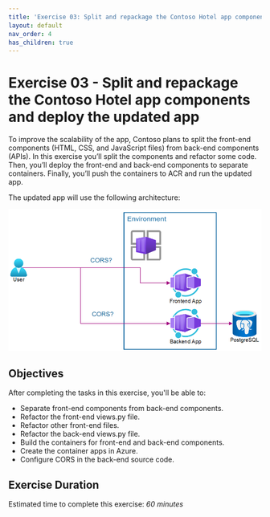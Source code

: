 ```yaml
---
title: 'Exercise 03: Split and repackage the Contoso Hotel app components and deploy the updated app'
layout: default
nav_order: 4
has_children: true
---
```


# Exercise 03 - Split and repackage the Contoso Hotel app components and deploy the updated app

To improve the scalability of the app, Contoso plans to split the front-end components (HTML, CSS, and JavaScript files) from back-end components (APIs). In this exercise you’ll split the components and refactor some code. Then, you’ll deploy the front-end and back-end components to separate containers. Finally, you’ll push the containers to ACR and run the updated app. 

The updated app will use the following architecture:

![bax0ke9c.png](../../media/bax0ke9c.png)

## Objectives

After completing the tasks in this exercise, you'll be able to:

- Separate front-end components from back-end components.
- Refactor the front-end views.py file.
- Refactor other front-end files.
- Refactor the back-end views.py file.
- Build the containers for front-end and back-end components.
- Create the container apps in Azure.
- Configure CORS in the back-end source code.

## Exercise Duration

Estimated time to complete this exercise: *60 minutes*
